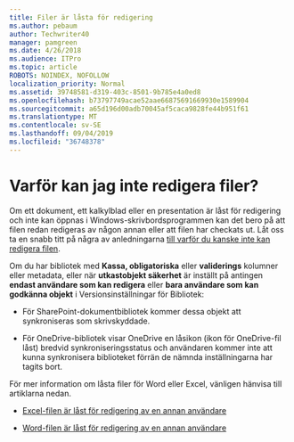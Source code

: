 ```yaml
---
title: Filer är låsta för redigering
ms.author: pebaum
author: Techwriter40
manager: pamgreen
ms.date: 4/26/2018
ms.audience: ITPro
ms.topic: article
ROBOTS: NOINDEX, NOFOLLOW
localization_priority: Normal
ms.assetid: 39748581-d319-403c-8501-9b785e4a0ed8
ms.openlocfilehash: b73797749acae52aae66875691669930e1589904
ms.sourcegitcommit: a65d196d00adb70045af5caca9828fe44b951f61
ms.translationtype: MT
ms.contentlocale: sv-SE
ms.lasthandoff: 09/04/2019
ms.locfileid: "36748378"
---
```

# <a name="why-cant-i-edit-files"></a>Varför kan jag inte redigera filer?

Om ett dokument, ett kalkylblad eller en presentation är låst för redigering och inte kan öppnas i Windows-skrivbordsprogrammen kan det bero på att filen redan redigeras av någon annan eller att filen har checkats ut. Låt oss ta en snabb titt på några av anledningarna [till varför du kanske inte kan redigera filen](https://support.office.com/article/why-can-t-i-edit-this-file-97315f48-aa5e-49d3-a4ae-a14b73daf87b).

Om du har bibliotek med **Kassa, obligatoriska** eller **validerings** kolumner eller metadata, eller när **utkastobjekt säkerhet** är inställt på antingen **endast användare som kan redigera** eller **bara användare som kan godkänna objekt** i Versionsinställningar för Bibliotek:

- För SharePoint-dokumentbibliotek kommer dessa objekt att synkroniseras som skrivskyddade.

- För OneDrive-bibliotek visar OneDrive en låsikon (ikon för OneDrive-fil låst) bredvid synkroniseringsstatus och användaren kommer inte att kunna synkronisera biblioteket förrän de nämnda inställningarna har tagits bort. 

För mer information om låsta filer för Word eller Excel, vänligen hänvisa till artiklarna nedan.

- [Excel-filen är låst för redigering av en annan användare](https://support.office.com/article/Excel-file-is-locked-for-editing-by-another-user-6fa93887-2c2c-45f0-abcc-31b04aed68b3)

- [Word-filen är låst för redigering av en annan användare](https://support.microsoft.com/help/313472/the-document-is-locked-for-editing-by-another-user-error-message-when)

